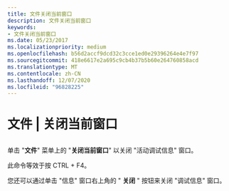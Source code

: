 ```yaml
---
title: 文件关闭当前窗口
description: 文件关闭当前窗口
keywords:
- 文件关闭当前窗口
ms.date: 05/23/2017
ms.localizationpriority: medium
ms.openlocfilehash: b56d2accf9dcd32c3cce1ed0e29396264e4e7f97
ms.sourcegitcommit: 418e6617e2a695c9cb4b37b5b60e264760858acd
ms.translationtype: MT
ms.contentlocale: zh-CN
ms.lasthandoff: 12/07/2020
ms.locfileid: "96828225"
---
```

# <a name="file--close-current-window"></a>文件 | 关闭当前窗口


## <span id="ddk_file_close_current_window_dbg"></span><span id="DDK_FILE_CLOSE_CURRENT_WINDOW_DBG"></span>


单击 "**文件**" 菜单上的 "**关闭当前窗口**" 以关闭 "活动调试信息" 窗口。

此命令等效于按 CTRL + F4。

您还可以通过单击 "信息" 窗口右上角的 " **关闭** " 按钮来关闭 "调试信息" 窗口。

 

 





